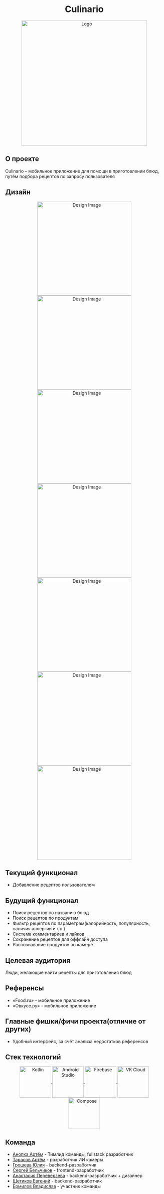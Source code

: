 <h1 align=center>Culinario</h1>

<div align=center>
  <img width=400 alt="Logo" src=https://github.com/user-attachments/assets/4c473834-bc68-44ec-b0f8-dd0c7d2f23ad>

</div>

## О проекте

Culinario – мобильное приложение для помощи в приготовлении блюд, путём подбора рецептов по запросу пользователя

## Дизайн

<div align=center>
<img width=300 alt="Design Image" src=https://github.com/user-attachments/assets/aa15d859-49f9-40f9-accc-a822c16017ae>
<img width=300 alt="Design Image" src=https://github.com/user-attachments/assets/a7864b65-e167-4be5-9842-3347b58afd1a>
<img width=300 alt="Design Image" src=https://github.com/user-attachments/assets/c40beda0-aa19-4603-b5a0-9638da306779>
<img width=300 alt="Design Image" src=https://github.com/user-attachments/assets/331853a0-c860-4ace-a52c-475c4ec66610>
<img width=300 alt="Design Image" src=https://github.com/user-attachments/assets/47684452-8dfc-4e48-b0a3-7bcac4c1e20e>
<img width=300 alt="Design Image" src=https://github.com/user-attachments/assets/d3529bfa-dc71-429d-98af-fb184a57e3e5>
<img width=300 alt="Design Image" src=https://github.com/user-attachments/assets/f3c4f045-fad8-4f7c-b685-d37e7617e07e>
</div>

## Текущий функционал
- Добавление рецептов пользователем

## Будущий функционал

- Поиск рецептов по названию блюд
- Поиск рецептов по продуктам
- Фильтр рецептов по параметрам(калорийность, популярность, наличия аллергии и т.п.)
- Система комментариев и лайков
- Сохранение рецептов для оффлайн доступа
- Распознавание продуктов по камере

## Целевая аудитория

Люди, желающие найти рецепты для приготовления блюд

## Референсы

- «Food.ru» - мобильное приложение
- «Овкусе.ру» - мобильное приложение

## Главные фишки/фичи проекта(отличие от других)

- Удобный интерфейс, за счёт анализа недостатков референсов

## Стек технологий

<div align=center>
  <a href="https://kotlinlang.org/">
    <img align=center src="https://developer.android.com/static/codelabs/basic-android-kotlin-compose-first-program/img/840cee8b164c10b.png" alt="Kotlin" height=100>
  </a>  
  <a href="https://developer.android.com/studio">
    <img align=center src="https://upload.wikimedia.org/wikipedia/commons/thumb/5/51/Android_Studio_Logo_2024.svg/1200px-Android_Studio_Logo_2024.svg.png" alt="Android Studio" height=100>
  </a>
  <a href="https://firebase.google.com">
    <img align=center src="https://www.okoone.com/wp-content/uploads/2024/06/firebase-logo.png" alt="Firebase" height=100>
  </a>
  <a href="https://cloud.vk.com">
    <img align=center src="https://publictransportweek.ru/sites/publictransportweek/files/logo/VK_Cloud_-_v%5B1%5D.png" alt="VK Cloud" height=100>
  </a>
  <a href="https://developer.android.com/compose">
    <img align=center src="https://blogger.googleusercontent.com/img/b/R29vZ2xl/AVvXsEjC97Z8BResg5dlPqczsRCFhP6zewWX0X0e7fVPG-G7PuUZwwZVsi9OPoqJYkgqT2h0FI95SsmWzVEgpt8b8HAqFiIxZ98TFtY4lE0b8UrtVJ2HrJebRwl6C9DslsQDl9KnBIrdHS6LtkY/s1600/jetpack+compose+icon_RGB.png" alt="Compose" height=100>
  </a>
</div>

## Команда
* [Анопка Артём](https://github.com/veselchak24) - Тимлид команды, fullstack разработчик
* [Тарасов Артём](https://github.com/TarasovArtem2005) - разработчик ИИ камеры
* [Грошева Юлия](https://github.com/yuliya-grosheva) - backend-разработчик
* [Сергей Бельчиков](https://t.me/Le_seregogy) - frontend-разработчик
* [Анастасия Переверзева](https://github.com/Anastasia2306) - backend-разработчик + дизайнер
* [Щетиков Евгений](https://github.com/evgenious6) - backend-разработчик
* [Ермилов Владислав](https://github.com/Shijeroo) - участник команды
